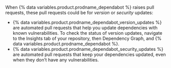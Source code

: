 When {% data variables.product.prodname_dependabot %} raises pull requests, these pull requests could be for _version_ or _security_ updates:

- {% data variables.product.prodname_dependabot_version_updates %} are automated pull requests that help you update dependencies with known vulnerabilities. To check the status of version updates, navigate to the Insights tab of your repository, then Dependency Graph, and {% data variables.product.prodname_dependabot %}.
- {% data variables.product.prodname_dependabot_security_updates %} are automated pull requests that keep your dependencies updated, even when they don’t have any vulnerabilities.
